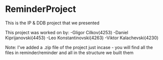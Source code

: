 # ReminderProject
This is the IP &amp; DDB project that we presented

This project was worked on by: 
-Gligor Cilkov(4253)
-Daniel Kiprijanovski(4453)
-Leo Konstantinovski(4263)
-Viktor Kalachevski(4230)

Note: I've added a .zip file of the project just incase - you will find all the files in reminder/reminder and all in the structure we built them 
